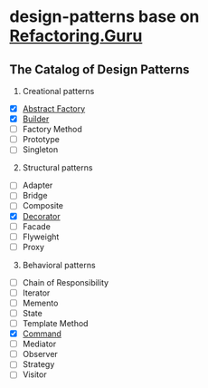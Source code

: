 # design-patterns base on [Refactoring.Guru](https://refactoring.guru/design-patterns)

## The Catalog of Design Patterns

1. Creational patterns
- [X] [Abstract Factory](./creational-patterns/abstract-factory)
- [X] [Builder](./creational-patterns/builder)
- [ ] Factory Method
- [ ] Prototype
- [ ] Singleton
2. Structural patterns
- [ ] Adapter
- [ ] Bridge
- [ ] Composite
- [X] [Decorator](./structural-patterns/decorator)
- [ ] Facade
- [ ] Flyweight
- [ ] Proxy
3. Behavioral patterns
- [ ] Chain of Responsibility
- [ ] Iterator
- [ ] Memento
- [ ] State
- [ ] Template Method
- [X] [Command](./behavioral-patterns/command)
- [ ] Mediator
- [ ] Observer
- [ ] Strategy
- [ ] Visitor